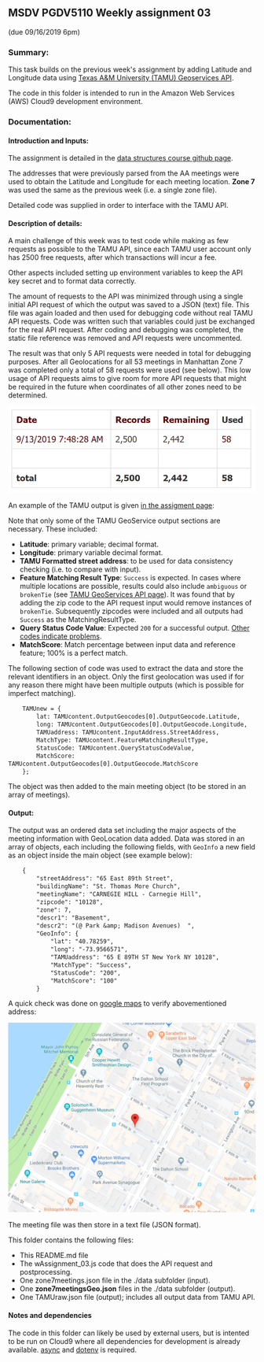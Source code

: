 ## MSDV PGDV5110 Weekly assignment 03 
(due 09/16/2019 6pm)

### Summary:

This task builds on the previous week's assignment by adding Latitude and 
Longitude data using [Texas A&M University (TAMU) Geoservices API](http://geoservices.tamu.edu/Services/Geocode/WebService/).

The code in this folder is intended to run in the Amazon Web Services (AWS) Cloud9 development environment.

### Documentation:

#### Introduction and Inputs:

The assignment is detailed in the [data structures course github page](https://github.com/visualizedata/data-structures/blob/master/weekly_assignment_03.md).

The addresses that were previously parsed from the AA meetings 
were used to obtain the Latitude and Longitude for each meeting location.
**Zone 7** was used the same as the previous week (i.e. a single zone file).

Detailed code was supplied in order to interface with the TAMU API.

#### Description of details:

A main challenge of this week was to test code while making as few requests as possible to the 
TAMU API, since each TAMU user account only has 2500 free requests, after
which transactions will incur a fee.

Other aspects included setting up environment variables to keep the API key secret
and to format data correctly.

 
The amount of requests to the API was minimized through using a single initial API request of which 
the output was saved to a JSON (text) file. This file was again loaded and then used 
for debugging code without real TAMU API requests. Code was written such 
that variables could just be exchanged for the real API request.
After coding and debugging was completed, the static file reference was removed 
and API requests were uncommented.

The result was that only 5 API requests were needed in total for debugging purposes. 
After all Geolocations for all 53 meetings in Manhattan Zone 7 was completed only 
a total of 58 requests were used (see below). This low usage of API requests aims to 
give room for more API requests that might be required in the future when coordinates of
all other zones need to be determined.


![TAMU GeoServices request credit usage](./images/TAMU_credits.PNG)


An example of the TAMU output is given [in the assigment page](https://github.com/visualizedata/data-structures/blob/master/weekly_assignment_03.md):

Note that only some of the TAMU GeoService output sections are necessary. These included:
* **Latitude**: primary variable; decimal format.
* **Longitude**: primary variable decimal format.
* **TAMU Formatted street address**: to be used for data consistency checking (i.e. to compare with input).
* **Feature Matching Result Type**: `Success` is expected. In cases where multiple locations are possible, 
results could also include `ambiguous` or `brokenTie` (see [TAMU GeoServices API page](http://geoservices.tamu.edu/Services/Geocode/WebService/)). 
It was found that by adding the zip code to the API request input would remove instances of `brokenTie`. 
Subsequently zipcodes were included and all outputs had `Success` as the MatchingResultType.
* **Query Status Code Value**: Expected `200` for a successful output. [Other codes indicate problems](http://geoservices.tamu.edu/Services/Geocode/About/#QueryStatusCodes).
* **MatchScore**: Match percentage between input data and reference feature; 100% is a perfect match.

The following section of code was used to extract the data and store the relevant
identifiers in an object. Only the first geolocation was
used if for any reason there might have been multiple outputs (which is possible for imperfect matching). 

```
    TAMUnew = {
        lat: TAMUcontent.OutputGeocodes[0].OutputGeocode.Latitude,
        long: TAMUcontent.OutputGeocodes[0].OutputGeocode.Longitude,
        TAMUaddress: TAMUcontent.InputAddress.StreetAddress,
        MatchType: TAMUcontent.FeatureMatchingResultType,
        StatusCode: TAMUcontent.QueryStatusCodeValue,
        MatchScore: TAMUcontent.OutputGeocodes[0].OutputGeocode.MatchScore
    };
```

The object was then added to the main meeting object (to be stored in an array
of meetings).


#### Output:

The output was an ordered data set including the major aspects of the meeting 
information with GeoLocation data added. Data was stored in an array of objects, 
each including the following fields, with `GeoInfo` a new field as an object inside
the main object (see example below):

``` 
	{
		"streetAddress": "65 East 89th Street",
		"buildingName": "St. Thomas More Church",
		"meetingName": "CARNEGIE HILL - Carnegie Hill",
		"zipcode": "10128",
		"zone": 7,
		"descr1": "Basement",
		"descr2": "(@ Park &amp; Madison Avenues)  ",
		"GeoInfo": {
			"lat": "40.78259",
			"long": "-73.9566571",
			"TAMUaddress": "65 E 89TH ST New York NY 10128",
			"MatchType": "Success",
			"StatusCode": "200",
			"MatchScore": "100"
		}
```

A quick check was done on [google maps](https://www.google.com/maps/place/40%C2%B046'57.3%22N+73%C2%B057'24.0%22W/@40.78259,-73.9588458,17z/data=!3m1!4b1!4m5!3m4!1s0x0:0x0!8m2!3d40.78259!4d-73.9566571) to verify 
abovementioned address:


![Google Maps check](./images/TAMU_outputCheck.PNG)

The meeting file was then store in a text file (JSON format).

This folder contains the following files:
* This README.md file
* The wAssignment_03.js code that does the API request and postprocessing.
* One zone7meetings.json file in the ./data subfolder (input).
* One **zone7meetingsGeo.json** files in the ./data subfolder (output). 
* One TAMUraw.json file (output); includes all output data from TAMU API.




#### Notes and dependencies

The code in this folder can likely be used by external users, 
but is intented to be run on Cloud9 where all dependencies for development is already available.
[async](https://caolan.github.io/async/v3/) and [dotenv](https://www.npmjs.com/package/dotenv) is required.

